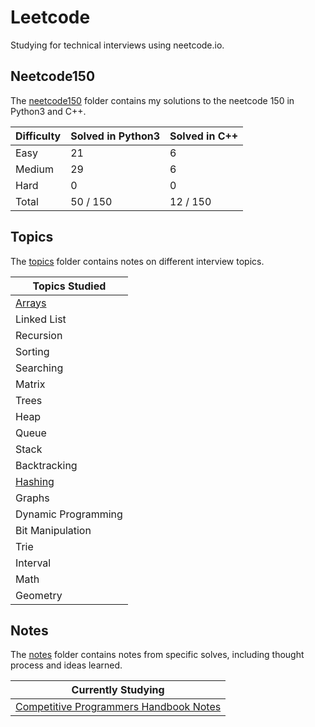 # Leetcode

Studying for technical interviews using neetcode.io. 

## Neetcode150

The [neetcode150](https://github.com/abeleinin/neetcode/tree/main/neetcode150) folder contains my solutions to the neetcode 150 in Python3 and C++.

| Difficulty | Solved in Python3 | Solved in C++
|------------|-------------------|---------------
| Easy       | 21                | 6
| Medium     | 29                | 6
| Hard       | 0                 | 0 
| Total      | 50 / 150          | 12 / 150

## Topics

The [topics](https://github.com/abeleinin/neetcode/tree/main/topics) folder contains notes on different interview topics.

| Topics Studied |
|------------------------
| [Arrays](https://github.com/abeleinin/leetcode/tree/main/topics/arrays.md)
| Linked List
| Recursion
| Sorting 
| Searching
| Matrix 
| Trees
| Heap 
| Queue
| Stack
| Backtracking
| [Hashing](https://github.com/abeleinin/leetcode/tree/main/topics/hashing.md)
| Graphs
| Dynamic Programming
| Bit Manipulation
| Trie
| Interval
| Math
| Geometry

## Notes

The [notes](https://github.com/abeleinin/neetcode/tree/main/notes) folder contains notes from specific solves, including thought process and ideas learned.

| Currently Studying |
|---------------------
| [Competitive Programmers Handbook Notes](https://github.com/abeleinin/neetcode/tree/main/notes/CPH-notes.md)
